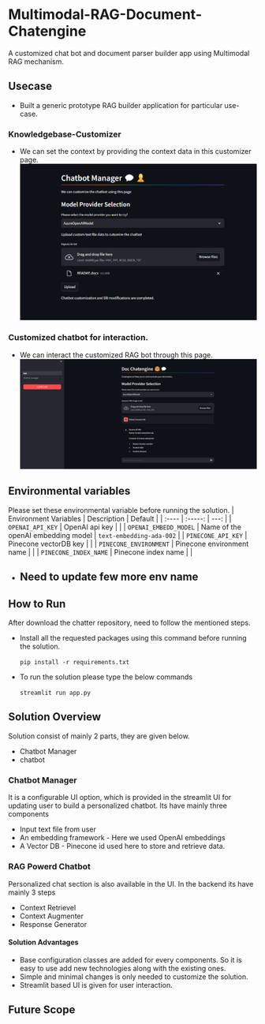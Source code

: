 # Multimodal-RAG-Document-Chatengine
A customized chat bot and document parser builder app using Multimodal RAG mechanism.
## Usecase
- Built a generic prototype RAG builder application for particular use-case.
### Knowledgebase-Customizer
- We can set the context by providing the context data in this customizer page.
![image](tmp/3.png)
### Customized chatbot for interaction.
- We can interact the customized RAG bot through this page.
![image](tmp/4.png)

## Environmental variables
Please set these environmental variable before running the solution.
| Environment Variables      | Description | Default |
| :----        |    :-----:   |    ---:    |
| ```OPENAI_API_KEY```      | OpenAI api key       |    |
| ```OPENAI_EMBEDD_MODEL```   | Name of the openAI embedding model        |    ```text-embedding-ada-002```  |
| ```PINECONE_API_KEY```      | Pinecone vectorDB key       |    |
| ```PINECONE_ENVIRONMENT```      | Pinecone environment name      |    |
| ```PINECONE_INDEX_NAME```      | Pinecone index name       |    |

- ## Need to update few more env name

## How to Run
After download the chatter repository, need to follow the mentioned steps.
- Install all the requested packages using this command before running the solution.

    ``` pip install -r requirements.txt ```
- To run the solution please type the below commands

  ``` streamlit run app.py ```
## Solution Overview
Solution consist of mainly 2 parts, they are given below.
* Chatbot Manager
* chatbot

### Chatbot Manager
It is a configurable UI option, which is provided in the streamlit UI for updating user to build a personalized chatbot.
Its have mainly three components
* Input text file from user
* An embedding framework - Here we used OpenAI embeddings
* A Vector DB - Pinecone id used here to store and retrieve data.

### RAG Powerd Chatbot
Personalized chat section is also available in the UI. In the backend its have mainly 3 steps
* Context Retrievel
* Context Augmenter
* Response Generator
#### Solution Advantages
- Base configuration classes are added for every components. So it is easy to use add new technologies along with the existing ones.
- Simple and minimal changes is only needed to customize the solution.
- Streamlit based UI is given for user interaction. 
  
## Future Scope
